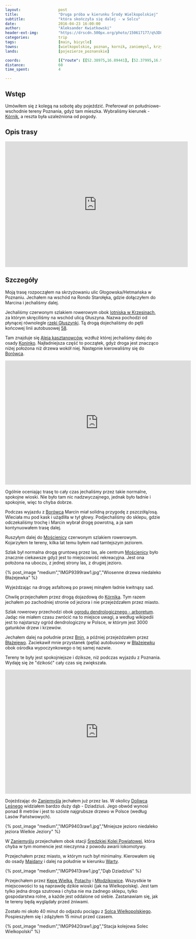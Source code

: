 ```yaml
---
layout:                 post
title:                  "Druga próba w kierunku Środy Wielkopolskiej"
subtitle:               "która skończyła się dalej - w Solcu"
date:                   2016-04-23 16:00:00
author:                 "Aleksander Kwiatkowski"
header-ext-img:         "https://drscdn.500px.org/photo/150617177/q%3D80_m%3D2000/d7244d5cd8c58d87b2a7dec8e503fa20"
categories:             trip
tags:                   [main, bicycle]
towns:                  [wielkopolskie, poznan, kornik, zaniemysl, krzykosy]
lands:                  [pojezierze_poznanskie]

coords:                 [{"route": [[52.38975,16.89441], [52.37995,16.94248], [52.36720,16.93042], [52.35548,16.94308], [52.33238,16.93248], [52.31830,16.95347], [52.31310,16.96703], [52.30809,16.98209], [52.31137,17.01350], [52.30074,17.02831], [52.29235,17.04569], [52.28507,17.04685], [52.27980,17.04234], [52.27536,17.05033], [52.26034,17.05303], [52.25125,17.07101], [52.25219,17.07449], [52.24959,17.07612], [52.24376,17.07603], [52.23661,17.08045], [52.22841,17.09333], [52.22021,17.09878], [52.21321,17.09895], [52.18462,17.11869], [52.16681,17.12929], [52.16499,17.12676], [52.16312,17.12680], [52.16307,17.13496], [52.16659,17.13822], [52.16349,17.15452], [52.14493,17.17358], [52.13457,17.18148], [52.11647,17.19263], [52.10907,17.21164], [52.11060,17.22216], [52.11795,17.23027], [52.11468,17.23769], [52.11576,17.25859], [52.11152,17.26490], [52.11144,17.30460], [52.11405,17.30614], [52.10917,17.31975]], "type": "bicycle"}]
distance:               60
time_spent:             4

---
```


[wiki-krzesiny-baza]:      https://pl.wikipedia.org/wiki/31_Baza_Lotnictwa_Taktycznego
[wiki-gluszynka]:          https://pl.wikipedia.org/wiki/G%C5%82uszynka_(rzeka)
[wiki-aleja-kaszt]:        https://pl.wikipedia.org/wiki/Aleja_kasztanowc%C3%B3w_Piotrowo_-_Koninko
[wiki-koninko]:            https://pl.wikipedia.org/wiki/Koninko
[wiki-kornik]:             https://pl.wikipedia.org/wiki/K%C3%B3rnik
[wiki-borowiec]:           https://pl.wikipedia.org/wiki/Bor%C3%B3wiec_(powiat_pozna%C5%84ski)
[wiki-moscienica]:         https://pl.wikipedia.org/wiki/Mo%C5%9Bcienica
[wiki-arboretum-kornik]:   https://pl.wikipedia.org/wiki/Arboretum_w_K%C3%B3rniku
[wiki-blazejewko]:         https://pl.wikipedia.org/wiki/B%C5%82a%C5%BCejewko
[wiki-blazejewo]:          https://pl.wikipedia.org/wiki/B%C5%82a%C5%BCejewo_(wie%C5%9B_w_powiecie_pozna%C5%84skim)
[wiki-doliwiec-lesny]:     https://pl.wikipedia.org/wiki/Doliwiec_Le%C5%9Bny
[wiki-kolej-sredzka]:      https://pl.wikipedia.org/wiki/%C5%9Aredzka_Kolej_Powiatowa
[wiki-majdany]:            https://pl.wikipedia.org/wiki/Majdany_(powiat_%C5%9Bredzki)
[wiki-kepa-wielka]:        https://pl.wikipedia.org/wiki/K%C4%99pa_Wielka
[wiki-potachy]:            https://pl.wikipedia.org/wiki/Potachy
[wiki-mlodzikowice]:       https://pl.wikipedia.org/wiki/M%C5%82odzikowice
[wiki-solec]:              https://pl.wikipedia.org/wiki/Solec_Wielkopolski
[wiki-bnin]:               https://pl.wikipedia.org/wiki/Bnin_(K%C3%B3rnik)
[wiki-zaniemysl]:          https://pl.wikipedia.org/wiki/Zaniemy%C5%9Bl
[wiki-warta]:              https://pl.wikipedia.org/wiki/Warta

[mpk-58]:                  http://www.mpk.poznan.pl/component/transport/58/

Wstęp
-----

Umówiłem się z kolegą na sobotę aby pojeździć. Preferował on południowe-wschodnie
tereny Poznania, gdyż tam mieszka. Wybraliśmy kierunek - [Kórnik][wiki-kornik], a
reszta była uzależniona od pogody.

Opis trasy
----------

<iframe height='405' width='590' frameborder='0' allowtransparency='true' scrolling='no' src='https://www.strava.com/activities/554365446/embed/74d4b2e5a3d800ece0649789968fe26f4766bcb4'></iframe>

Szczegóły
---------

Moją trasę rozpocząłem na skrzyżowaniu ulic Głogowska/Hetmańska w Poznaniu.
Jechałem na wschód na Rondo Starołęka, gdzie dołączyłem do Marcina i jechaliśmy
dalej.

Jechaliśmy czerwonym szlakiem rowerowym obok [lotniska w Krzesinach][wiki-krzesiny-baza],
za którym skręciliśmy na wschód ulicą Głuszyna. Nazwa pochodzi od płynącej równolegle
[rzeki Głuszynki][wiki-gluszynka]. Tą drogą dojechaliśmy do pętli końcowej
linii autobusowej [58][mpk-58].

Tam znajduje się [Aleja kasztanowców][wiki-aleja-kaszt], wzdłuż której jechaliśmy
dalej do osady [Koninko][wiki-koninko]. Najładniejsza część to początek, gdyż droga jest
znacząco niżej położona niż drzewa wokół niej. Następnie kierowaliśmy się do
[Borówca][wiki-borowiec].

<div class="vimeo"><iframe src='http://player.vimeo.com/video/164115943' width="600" height="400" frameborder="0" webkitAllowFullScreen mozallowfullscreen allowFullScreen> </iframe></div>

Ogólnie oceniając trasę to cały czas jechaliśmy przez takie normalne, spokojne wioski.
Nie było tam nic nadzwyczajnego, jednak było ładnie i spokojnie, więc to
chyba dobrze.

Podczas wyjazdu z [Borówca][wiki-borowiec] Marcin miał solidną przygodę z
pszczółą/osą. Wleciała mu pod kask i użądliła w tył głowy. Podjechaliśmy do sklepu,
gdzie odczekaliśmy trochę i Marcin wybrał drogę powrotną, a ja sam kontynuowałem
trasę dalej.

Ruszyłym dalej do [Mościenicy][wiki-moscienica] czerwonym szlakiem rowerowym.
Kojarzyłem te tereny, kilka lat temu byłem nad tamtejszym jeziorem.

Szlak był normalna drogą gruntową przez las, ale centrum
[Mościenicy][wiki-moscienica] było znacznie ciekawsze gdyż jest to miejscowość rekreacyjna.
Jest ona położona na uboczu, z jednej strony las, z drugiej jezioro.

{% post_image "medium","IMGP9399raw1.jpg","Wiosenne drzewa niedaleko Błażejewka" %}

Wyjeżdzając na drogę asfaltową po prawej minąłem ładnie kwitnąsy sad.

Chwilę przejechałem przez drogą dojazdową do [Kórnika][wiki-kornik].
Tym razem jechałem po zachodniej stronie od jeziora i nie przejeżdzałem przez miasto.

Szlak rowerowy przechodzi obok [ogrodu dendrologicznego - arboretum][wiki-arboretum-kornik].
Jadąc nie miałem czasu zwrócić na to miejsce uwagi, a według wikipedii jest to
najstarszy ogród dendrologiczny w Polsce, w którym jest 3000 gatunków drzew i krzewów.

Jechałem dalej na południe przez [Bnin][wiki-bnin], a później przejeżdzałem przez
[Błażejewo][wiki-blazejewo]. Zaciekawił mnie przystanek (pętla) autobusowy
w [Błażejewku][wiki-blazejewko] obok ośrodka wypoczynkowego o tej samej nazwie.

Tereny te były jest spokojniejsze i dziksze, niż podczas wyjazdu z Poznania.
Wydaję się że "dzikość" cały czas się zwiększała.

<div class="vimeo"><iframe src='http://player.vimeo.com/video/164115956' width="600" height="400" frameborder="0" webkitAllowFullScreen mozallowfullscreen allowFullScreen> </iframe></div>

Dojeżdzając do [Zaniemyśla][wiki-zaniemysl] jechałem już przez las. W okolicy
[Doliwca Leśnego][wiki-doliwiec-lesny] widziałem bardzo duży dąb - Dziadziuś.
Jego obwód wynosi ponad 8 metrów i jest to szóste najgrubsze drzewo w Polsce
(według Lasów Państwowych).

{% post_image "medium","IMGP9403raw1.jpg","Mniejsze jezioro niedaleko jeziora Wielkie Jeziory" %}

W [Zaniemyślu][wiki-zaniemysl] przejechałem obok stacji [Średzkiej Kolei Powiatowej][wiki-kolej-sredzka],
która chyba w tym momencie jest nieczynna z powodu awarii lokomotywy.

Przejechałem przez miasto, w którym ruch był minimalny. Kierowałem się do
osady [Majdany][wiki-majdany] i dalej na południe w kierunku [Warty][wiki-warta].

{% post_image "medium","IMGP9413raw1.jpg","Dąb Dziadziuś" %}

Przejechałem przez [Kępę Wielką][wiki-kepa-wielka], [Potachy][wiki-potachy] i
[Młodzikowice][wiki-mlodzikowice]. Wszystkie te miejscowości to są naprawdę dzikie
wioski (jak na Wielkopolskę). Jest tam tylko jedna droga szutrowa i chyba nie ma
żadnego sklepu, tylko gospodarstwa rolne, a każde jest oddalone od siebie. Zastanawiam się,
jak te tereny będą wyglądały przed żniwami.

Zostało mi około 40 minut do odjazdu pociągu z [Solca Wielkopolskiego][wiki-solec].
Pospieszyłem się
i zdążyłem 15 minut przed czasem.

{% post_image "medium","IMGP9420raw1.jpg","Stacja kolejowa Solec Wielkopolski" %}
